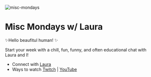 ![misc-mondays](https://user-images.githubusercontent.com/77285384/213900346-16f5b445-3e05-49f0-9e22-fafc3b94a773.png)

# Misc Mondays w/ Laura

✨Hello beaufitul human! ✨

Start your week with a chill, fun, funny, and often educational chat with Laura and I!

- Connect with [Laura](https://hachyderm.io/@LauraLangdon)
- Ways to watch [Twitch](https://www.twitch.tv/jennjunod) | [YouTube](https://www.youtube.com/channel/UCOYqYy7ebj5j63TbdGB-Lcg)
